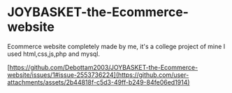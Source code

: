 # JOYBASKET-the-Ecommerce-website
Ecommerce website completely made by me, it's a college project of mine
I used html,css,js,php and mysql.

[https://github.com/Debottam2003/JOYBASKET-the-Ecommerce-website/issues/1#issue-2553736224](https://github.com/user-attachments/assets/2b44818f-c5d3-49ff-b249-84fe06ed1914)
